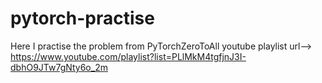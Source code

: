 # pytorch-practise
 Here I practise the problem from PyTorchZeroToAll youtube playlist    url--> https://www.youtube.com/playlist?list=PLlMkM4tgfjnJ3I-dbhO9JTw7gNty6o_2m
